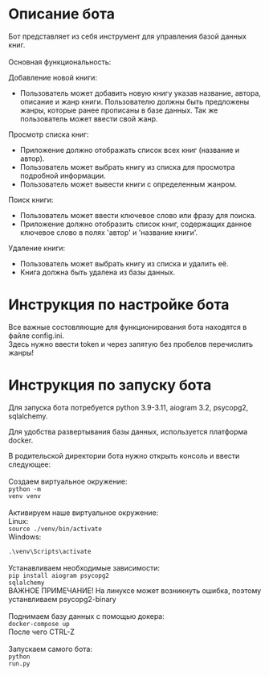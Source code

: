 # Описание бота
Бот представляет из себя инструмент для управления базой данных книг.<br><br>
Основная функциональность:

Добавление новой книги:
- Пользователь может добавить новую книгу указав название, автора, описание и жанр книги. Пользователю должны быть предложены жанры, которые ранее прописаны в базе данных. Так же пользователь может ввести свой жанр.

Просмотр списка книг:
- Приложение должно отображать список всех книг (название и автор).
- Пользователь может выбрать книгу из списка для просмотра подробной информации.
- Пользователь может вывести книги с определенным жанром.

Поиск книги:
- Пользователь может ввести ключевое слово или фразу для поиска.
- Приложение должно отобразить список книг, содержащих данное ключевое слово в полях 'автор' и 'название книги'.

Удаление книги:
- Пользователь может выбрать книгу из списка и удалить её.
- Книга должна быть удалена из базы данных.

# Инструкция по настройке бота 

Все важные состовляющие для функционирования бота находятся в файле config.ini.<br>
Здесь нужно ввести token и через запятую без пробелов перечислить жанры!

# Инструкция по запуску бота

Для запуска бота потребуется python 3.9-3.11, aiogram 3.2, psycopg2, sqlalchemy.

Для удобства развертывания базы данных, используется платформа docker.

В родительской директории бота нужно открыть консоль и ввести следующее: <br><br>
Создаем виртуальное окружение:<br>
<code>python -m venv venv</code><br><br>
Активируем наше виртуальное окружение:<br>
Linux:<br><code>source ./venv/bin/activate</code><br>
Windows:<br><code> .\venv\Scripts\activate</code><br><br>
Устанавливаем необходимые зависимости:<br>
<code>pip install aiogram psycopg2 sqlalchemy</code><br>
ВАЖНОЕ ПРИМЕЧАНИЕ! На линуксе может возникнуть ошибка, поэтому устанвливаем psycopg2-binary
<br><br>
Поднимаем базу данных с помощью докера:<br>
<code>docker-compose up</code><br>
После чего CTRL-Z<br><br>
Запускаем самого бота:<br>
<code>python run.py</code>
